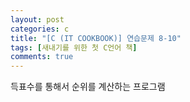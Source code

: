 ```yaml
---
layout: post
categories: c
title: "[C (IT COOKBOOK)] 연습문제 8-10"
tags: [새내기를 위한 첫 C언어 책]
comments: true
---
```


득표수를 통해서 순위를 계산하는 프로그램

<script src="https://gist.github.com/Junhyeon2/8278b56d9fbdeb08e651a0c24f1818ed.js"></script>
